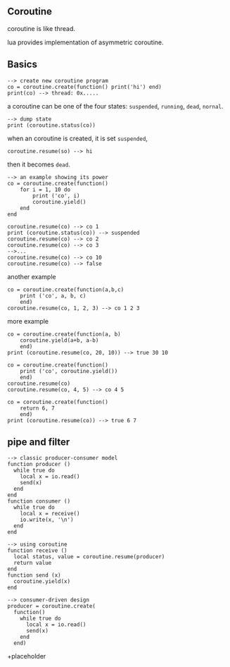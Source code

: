 ## Coroutine

coroutine is like thread.

lua provides implementation of asymmetric coroutine.

## Basics
```
--> create new coroutine program
co = coroutine.create(function() print('hi') end)
print(co) --> thread: 0x.....
```

a coroutine can be one of the four states: `suspended`, `running`, `dead`, `nornal`.
```
--> dump state
print (coroutine.status(co))
```

when an coroutine is created, it is set `suspended`,
```
coroutine.resume(so) --> hi
```
then it becomes `dead`.

```
--> an example showing its power
co = coroutine.create(function()
	for i = 1, 10 do
		print ('co', i)
		coroutine.yield()
	end
end

coroutine.resume(co) --> co 1
print (coroutine.status(co)) --> suspended
coroutine.resume(co) --> co 2
coroutine.resume(co) --> co 3
-->...
coroutine.resume(co) --> co 10
coroutine.resume(co) --> false
```

another example
```
co = coroutine.create(function(a,b,c)
	print ('co', a, b, c)
	end)
coroutine.resume(co, 1, 2, 3) --> co 1 2 3
```

more example
```
co = coroutine.create(function(a, b)
	coroutine.yield(a+b, a-b)
	end)
print (coroutine.resume(co, 20, 10)) --> true 30 10
```

```
co = coroutine.create(function()
	print ('co', coroutine.yield())
	end)
coroutine.resume(co)
coroutine.resume(co, 4, 5) --> co 4 5

co = coroutine.create(function()
	return 6, 7
	end)
print (coroutine.resume(co)) --> true 6 7
```

## pipe and filter
```
--> classic producer-consumer model
function producer ()
  while true do
    local x = io.read()
    send(x)
  end
end
function consumer ()
  while true do
    local x = receive()
    io.write(x, '\n')
  end
end  

--> using coroutine
function receive ()
  local status, value = coroutine.resume(producer)
  return value
end
function send (x)
  coroutine.yield(x)
end

--> consumer-driven design
producer = coroutine.create(
  function()
    while true do
	  local x = io.read()
      send(x)
	end
  end)
```

+placeholder

